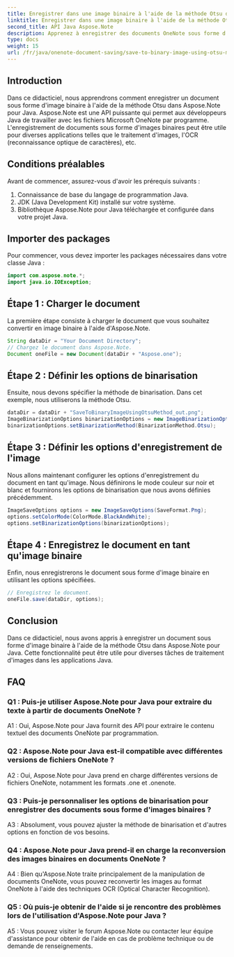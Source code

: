 ```yaml
---
title: Enregistrer dans une image binaire à l'aide de la méthode Otsu dans OneNote
linktitle: Enregistrer dans une image binaire à l'aide de la méthode Otsu dans OneNote
second_title: API Java Aspose.Note
description: Apprenez à enregistrer des documents OneNote sous forme d'images binaires à l'aide de la méthode Otsu avec Aspose.Note pour Java. Élevez les capacités de votre application Java avec Aspose.Note.
type: docs
weight: 15
url: /fr/java/onenote-document-saving/save-to-binary-image-using-otsu-method/
---
```

## Introduction

Dans ce didacticiel, nous apprendrons comment enregistrer un document sous forme d'image binaire à l'aide de la méthode Otsu dans Aspose.Note pour Java. Aspose.Note est une API puissante qui permet aux développeurs Java de travailler avec les fichiers Microsoft OneNote par programme. L'enregistrement de documents sous forme d'images binaires peut être utile pour diverses applications telles que le traitement d'images, l'OCR (reconnaissance optique de caractères), etc.

## Conditions préalables

Avant de commencer, assurez-vous d'avoir les prérequis suivants :
1. Connaissance de base du langage de programmation Java.
2. JDK (Java Development Kit) installé sur votre système.
3. Bibliothèque Aspose.Note pour Java téléchargée et configurée dans votre projet Java.

## Importer des packages

Pour commencer, vous devez importer les packages nécessaires dans votre classe Java :
```java
import com.aspose.note.*;
import java.io.IOException;
```

## Étape 1 : Charger le document

La première étape consiste à charger le document que vous souhaitez convertir en image binaire à l'aide d'Aspose.Note.
```java
String dataDir = "Your Document Directory";
// Chargez le document dans Aspose.Note.
Document oneFile = new Document(dataDir + "Aspose.one");
```

## Étape 2 : Définir les options de binarisation
Ensuite, nous devons spécifier la méthode de binarisation. Dans cet exemple, nous utiliserons la méthode Otsu.
```java
dataDir = dataDir + "SaveToBinaryImageUsingOtsuMethod_out.png";
ImageBinarizationOptions binarizationOptions = new ImageBinarizationOptions();
binarizationOptions.setBinarizationMethod(BinarizationMethod.Otsu);
```

## Étape 3 : Définir les options d'enregistrement de l'image
Nous allons maintenant configurer les options d'enregistrement du document en tant qu'image. Nous définirons le mode couleur sur noir et blanc et fournirons les options de binarisation que nous avons définies précédemment.
```java
ImageSaveOptions options = new ImageSaveOptions(SaveFormat.Png);
options.setColorMode(ColorMode.BlackAndWhite);
options.setBinarizationOptions(binarizationOptions);
```

## Étape 4 : Enregistrez le document en tant qu'image binaire
Enfin, nous enregistrerons le document sous forme d'image binaire en utilisant les options spécifiées.
```java
// Enregistrez le document.
oneFile.save(dataDir, options);
```

## Conclusion
Dans ce didacticiel, nous avons appris à enregistrer un document sous forme d'image binaire à l'aide de la méthode Otsu dans Aspose.Note pour Java. Cette fonctionnalité peut être utile pour diverses tâches de traitement d'images dans les applications Java.

## FAQ

### Q1 : Puis-je utiliser Aspose.Note pour Java pour extraire du texte à partir de documents OneNote ?

A1 : Oui, Aspose.Note pour Java fournit des API pour extraire le contenu textuel des documents OneNote par programmation.

### Q2 : Aspose.Note pour Java est-il compatible avec différentes versions de fichiers OneNote ?

A2 : Oui, Aspose.Note pour Java prend en charge différentes versions de fichiers OneNote, notamment les formats .one et .onenote.

### Q3 : Puis-je personnaliser les options de binarisation pour enregistrer des documents sous forme d'images binaires ?

A3 : Absolument, vous pouvez ajuster la méthode de binarisation et d'autres options en fonction de vos besoins.

### Q4 : Aspose.Note pour Java prend-il en charge la reconversion des images binaires en documents OneNote ?

A4 : Bien qu'Aspose.Note traite principalement de la manipulation de documents OneNote, vous pouvez reconvertir les images au format OneNote à l'aide des techniques OCR (Optical Character Recognition).

### Q5 : Où puis-je obtenir de l'aide si je rencontre des problèmes lors de l'utilisation d'Aspose.Note pour Java ?

A5 : Vous pouvez visiter le forum Aspose.Note ou contacter leur équipe d'assistance pour obtenir de l'aide en cas de problème technique ou de demande de renseignements.